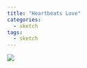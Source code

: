 ```yaml
---
title: "Heartbeats Love"
categories:
  - sketch
tags:
  - sketch
---
```



<img src="{{site.baseurl}}/assets/art/sketch/heartbeats-love.png">
